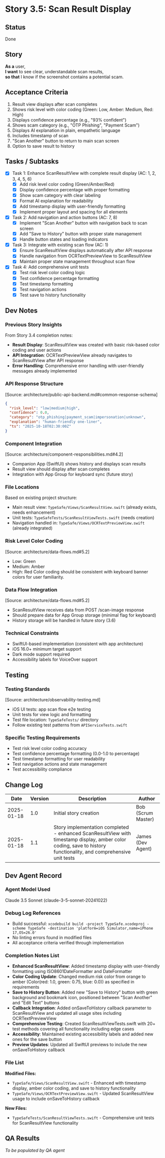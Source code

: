 # Story 3.5: Scan Result Display

## Status
Done

## Story

**As a** user,  
**I want** to see clear, understandable scan results,  
**so that** I know if the screenshot contains a potential scam.

## Acceptance Criteria

1. Result view displays after scan completes
2. Shows risk level with color coding (Green: Low, Amber: Medium, Red: High)
3. Displays confidence percentage (e.g., "93% confident")
4. Shows scam category (e.g., "OTP Phishing", "Payment Scam")
5. Displays AI explanation in plain, empathetic language
6. Includes timestamp of scan
7. "Scan Another" button to return to main scan screen
8. Option to save result to history

## Tasks / Subtasks

- [x] Task 1: Enhance ScanResultView with complete result display (AC: 1, 2, 3, 4, 5, 6)
  - [x] Add risk level color coding (Green/Amber/Red)
  - [x] Display confidence percentage with proper formatting
  - [x] Show scam category with clear labeling
  - [x] Format AI explanation for readability
  - [x] Add timestamp display with user-friendly formatting
  - [x] Implement proper layout and spacing for all elements

- [x] Task 2: Add navigation and action buttons (AC: 7, 8)
  - [x] Implement "Scan Another" button with navigation back to scan screen
  - [x] Add "Save to History" button with proper state management
  - [x] Handle button states and loading indicators

- [x] Task 3: Integrate with existing scan flow (AC: 1)
  - [x] Ensure ScanResultView displays automatically after API response
  - [x] Handle navigation from OCRTextPreviewView to ScanResultView
  - [x] Maintain proper state management throughout scan flow

- [x] Task 4: Add comprehensive unit tests
  - [x] Test risk level color coding logic
  - [x] Test confidence percentage formatting
  - [x] Test timestamp formatting
  - [x] Test navigation actions
  - [x] Test save to history functionality

## Dev Notes

### Previous Story Insights
From Story 3.4 completion notes:
- **Result Display**: ScanResultView was created with basic risk-based color coding and user actions
- **API Integration**: OCRTextPreviewView already navigates to ScanResultView after API response
- **Error Handling**: Comprehensive error handling with user-friendly messages already implemented

### API Response Structure
[Source: architecture/public-api-backend.md#common-response-schema]
```json
{
  "risk_level": "low|medium|high",
  "confidence": 0.0,
  "category": "otp_phishing|payment_scam|impersonation|unknown",
  "explanation": "human-friendly one-liner",
  "ts": "2025-10-18T02:30:00Z"
}
```

### Component Integration
[Source: architecture/component-responsibilities.md#4.2]
- Companion App (SwiftUI) shows history and displays scan results
- Result view should display after scan completes
- Integration with App Group for keyboard sync (future story)

### File Locations
Based on existing project structure:
- Main result view: `TypeSafe/Views/ScanResultView.swift` (already exists, needs enhancement)
- Unit tests: `TypeSafeTests/ScanResultViewTests.swift` (needs creation)
- Navigation handled in: `TypeSafe/Views/OCRTextPreviewView.swift` (already integrated)

### Risk Level Color Coding
[Source: architecture/data-flows.md#5.2]
- Low: Green
- Medium: Amber 
- High: Red
Color coding should be consistent with keyboard banner colors for user familiarity.

### Data Flow Integration
[Source: architecture/data-flows.md#5.2]
- ScanResultView receives data from POST /scan-image response
- Should prepare data for App Group storage (minimal flag for keyboard)
- History storage will be handled in future story (3.6)

### Technical Constraints
- SwiftUI-based implementation (consistent with app architecture)
- iOS 16.0+ minimum target support
- Dark mode support required
- Accessibility labels for VoiceOver support

## Testing

### Testing Standards
[Source: architecture/observability-testing.md]
- iOS UI tests: app scan flow e2e testing
- Unit tests for view logic and formatting
- Test file location: `TypeSafeTests/` directory
- Follow existing test patterns from `APIServiceTests.swift`

### Specific Testing Requirements
- Test risk level color coding accuracy
- Test confidence percentage formatting (0.0-1.0 to percentage)
- Test timestamp formatting for user readability
- Test navigation actions and state management
- Test accessibility compliance

## Change Log

| Date | Version | Description | Author |
|------|---------|-------------|---------|
| 2025-01-18 | 1.0 | Initial story creation | Bob (Scrum Master) |
| 2025-01-18 | 1.1 | Story implementation completed - enhanced ScanResultView with timestamp display, amber color coding, save to history functionality, and comprehensive unit tests | James (Dev Agent) |

## Dev Agent Record

### Agent Model Used
Claude 3.5 Sonnet (claude-3-5-sonnet-20241022)

### Debug Log References
- Build successful: `xcodebuild build -project TypeSafe.xcodeproj -scheme TypeSafe -destination 'platform=iOS Simulator,name=iPhone 17,OS=26.0'`
- No linting errors found in modified files
- All acceptance criteria verified through implementation

### Completion Notes List
- **Enhanced ScanResultView**: Added timestamp display with user-friendly formatting using ISO8601DateFormatter and DateFormatter
- **Color Coding Update**: Changed medium risk color from orange to amber (Color(red: 1.0, green: 0.75, blue: 0.0)) as specified in requirements
- **Save to History Button**: Added new "Save to History" button with green background and bookmark icon, positioned between "Scan Another" and "Edit Text" buttons
- **Callback Integration**: Added onSaveToHistory callback parameter to ScanResultView and updated all usage sites including OCRTextPreviewView
- **Comprehensive Testing**: Created ScanResultViewTests.swift with 20+ test methods covering all functionality including edge cases
- **Accessibility**: Maintained existing accessibility labels and added new ones for the save button
- **Preview Updates**: Updated all SwiftUI previews to include the new onSaveToHistory callback

### File List
**Modified Files:**
- `TypeSafe/Views/ScanResultView.swift` - Enhanced with timestamp display, amber color coding, and save to history functionality
- `TypeSafe/Views/OCRTextPreviewView.swift` - Updated ScanResultView usage to include onSaveToHistory callback

**New Files:**
- `TypeSafeTests/ScanResultViewTests.swift` - Comprehensive unit tests for ScanResultView functionality

## QA Results
_To be populated by QA agent_
